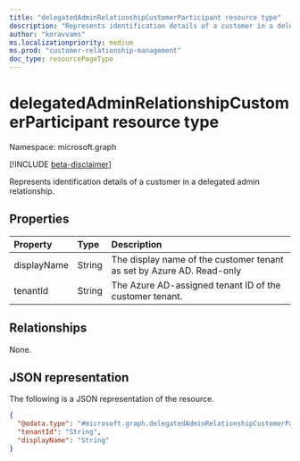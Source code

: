 ```yaml
---
title: "delegatedAdminRelationshipCustomerParticipant resource type"
description: "Represents identification details of a customer in a delegated admin relationship."
author: "koravvams"
ms.localizationpriority: medium
ms.prod: "customer-relationship-management"
doc_type: resourcePageType
---
```


# delegatedAdminRelationshipCustomerParticipant resource type

Namespace: microsoft.graph

[!INCLUDE [beta-disclaimer](../../includes/beta-disclaimer.md)]

Represents identification details of a customer in a delegated admin relationship.

## Properties
|Property|Type|Description|
|:---|:---|:---|
|displayName|String|The display name of the customer tenant as set by Azure AD. Read-only|
|tenantId|String|The Azure AD-assigned tenant ID of the customer tenant.|

## Relationships
None.

## JSON representation
The following is a JSON representation of the resource.
<!-- {
  "blockType": "resource",
  "@odata.type": "microsoft.graph.delegatedAdminRelationshipCustomerParticipant"
}
-->
``` json
{
  "@odata.type": "#microsoft.graph.delegatedAdminRelationshipCustomerParticipant",
  "tenantId": "String",
  "displayName": "String"
}
```

